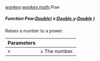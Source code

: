 _[wonkey](../../modules/wonkey/wonkey-module.md):[wonkey.math](../../modules/wonkey/wonkey-math.md).Pow_
##### Function Pow:[Double](../../modules/wonkey/wonkey-types-double.md)( x:[Double](../../modules/wonkey/wonkey-types-double.md),y:[Double](../../modules/wonkey/wonkey-types-double.md) )
Raises a number to a power.

| Parameters |    |
|:-----------|:---|
| ``x`` | `x` The number. |
